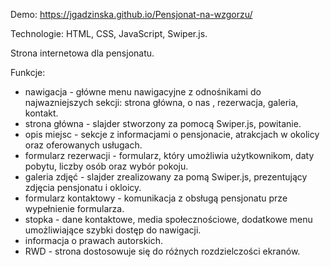 Demo: https://jgadzinska.github.io/Pensjonat-na-wzgorzu/

Technologie: HTML, CSS, JavaScript, Swiper.js.

Strona internetowa dla pensjonatu.



Funkcje:

- nawigacja - główne menu nawigacyjne z odnośnikami do najwazniejszych sekcji: strona główna, o nas , rezerwacja, galeria, kontakt.
- strona główna - slajder stworzony za pomocą Swiper.js, powitanie.
- opis miejsc - sekcje z informacjami o pensjonacie, atrakcjach w okolicy oraz oferowanych usługach.
- formularz rezerwacji - formularz, który umożliwia użytkownikom, daty pobytu, liczby osób oraz wybór pokoju.
- galeria zdjęć - slajder zrealizowany za pomą Swiper.js, prezentujący zdjęcia pensjonatu i okloicy.
- formularz kontaktowy - komunikacja z obsługą pensjonatu prze wypełnienie formularza.
- stopka - dane kontaktowe, media społecznościowe, dodatkowe menu umożliwiające szybki dostęp do nawigacji.
- informacja o prawach autorskich.
- RWD - strona dostosowuje się do różnych rozdzielczości ekranów.
